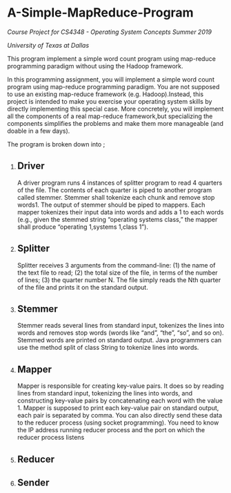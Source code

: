 # A-Simple-MapReduce-Program

*Course Project for CS4348 - Operating System Concepts Summer 2019*

*University of Texas at Dallas*

This program implement a simple word count program using map-reduce programming paradigm without using the Hadoop framework.

In this programming assignment, you will implement a simple word count program using map-reduce programming paradigm. You are not supposed to use an existing map-reduce framework (e.g. Hadoop).Instead, this project is intended to make you exercise your operating system skills by directly implementing this special case. More concretely, you will implement all the components of a real map-reduce framework,but specializing the components simplifies the problems and make them more manageable (and doable in a few days).

The program is broken down into ;

1. ## Driver
      A driver program runs 4 instances of splitter program to read 4 quarters of the file. The contents of each quarter is piped to another program called stemmer. Stemmer shall tokenize each chunk and remove stop words1. The output of stemmer should be piped to mappers. Each mapper tokenizes their input data into words and adds a 1 to each words (e.g., given the stemmed string “operating systems class,” the mapper shall produce “operating 1,systems 1,class 1”). 
      
2. ## Splitter
      Splitter receives 3 arguments from the command-line: (1) the name of the text file to read; (2) the total size of the file, in terms of the number of lines; (3) the quarter number N. The file simply reads the Nth quarter of the file and prints it on the standard output.

3. ## Stemmer
      Stemmer reads several lines from standard input, tokenizes the lines into words and removes stop words (words like “and”, “the”, “so”, and so on). Stemmed words are printed on standard output. Java programmers can use the method split of class String to tokenize lines into words.
      
4. ## Mapper
      Mapper is responsible for creating key-value pairs. It does so by reading lines from standard input, tokenizing the lines into words, and constructing key-value pairs by concatenating each word with the value 1. Mapper is supposed to print each key-value pair on standard output, each pair is separated by comma. You can also directly send these data to the reducer process (using socket programming). You need to know the IP address running reducer process and the port on which the reducer process listens

5. ## Reducer
6. ## Sender
